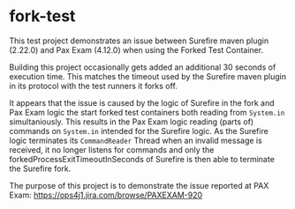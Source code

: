 # fork-test

This test project demonstrates an issue between Surefire maven plugin (2.22.0) and Pax Exam (4.12.0) when using the Forked Test Container.

Building this project occasionally gets added an additional 30 seconds of execution time. This matches the timeout used by the Surefire maven plugin in its protocol with the test runners it forks off.

It appears that the issue is caused by the logic of Surefire in the fork and Pax Exam logic the start forked test containers both reading from `System.in` simultaniously. This results in the Pax Exam logic reading (parts of) commands on `System.in` intended for the Surefire logic. As the Surefire logic terminates its `CommandReader` Thread when an invalid message is received, it no longer listens for commands and only the forkedProcessExitTimeoutInSeconds of Surefire is then able to terminate the Surefire fork.

The purpose of this project is to demonstrate the issue reported at PAX Exam: https://ops4j1.jira.com/browse/PAXEXAM-920
